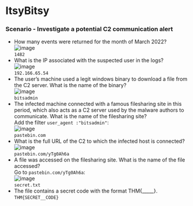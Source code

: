 # ItsyBitsy

### Scenario - Investigate a potential C2 communication alert
- How many events were returned for the month of March 2022?<br />
![image](https://github.com/user-attachments/assets/7ea8d1cc-2c0d-4534-be5d-568f633d4753)<br />
`1482`
- What is the IP associated with the suspected user in the logs? <br />
![image](https://github.com/user-attachments/assets/63ec00a1-7a4f-49be-ac73-c2ab928cf566)<br />
`192.166.65.54`
- The user’s machine used a legit windows binary to download a file from the C2 server. What is the name of the binary?<br />
![image](https://github.com/user-attachments/assets/74501114-d5ff-4d51-883b-be98428ab384)<br />
`bitsadmin`
- The infected machine connected with a famous filesharing site in this period, which also acts as a C2 server used by the malware authors to communicate. What is the name of the filesharing site?<br />
Add the filter `user_agent :"bitsadmin"`:<br />
![image](https://github.com/user-attachments/assets/0fdc2b07-53c4-49a5-9610-823974bdf9d3)<br />
`pastebin.com`
- What is the full URL of the C2 to which the infected host is connected?<br />
![image](https://github.com/user-attachments/assets/d6653b7c-5b53-414c-a56e-7322674e9401)<br />
`pastebin.com/yTg0Ah6a`
- A file was accessed on the filesharing site. What is the name of the file accessed?<br />
Go to `pastebin.com/yTg0Ah6a`:<br />
![image](https://github.com/user-attachments/assets/28e3ab98-b3e7-4e5a-bf17-ddc16439c68e)<br />
`secret.txt`
- The file contains a secret code with the format THM{_____}. `THM{SECRET__CODE}`
